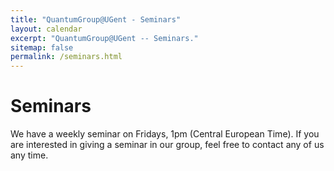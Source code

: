```yaml
---
title: "QuantumGroup@UGent - Seminars"
layout: calendar
excerpt: "QuantumGroup@UGent -- Seminars."
sitemap: false
permalink: /seminars.html
---
```


# Seminars

We have a weekly seminar on Fridays, 1pm (Central European Time). If you are interested in giving a seminar in our group, feel free to contact any of us any time.